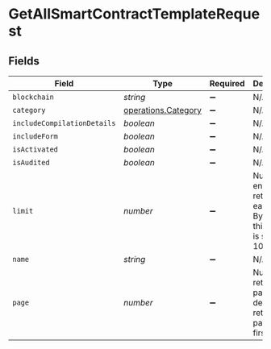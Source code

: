 # GetAllSmartContractTemplateRequest


## Fields

| Field                                                                           | Type                                                                            | Required                                                                        | Description                                                                     |
| ------------------------------------------------------------------------------- | ------------------------------------------------------------------------------- | ------------------------------------------------------------------------------- | ------------------------------------------------------------------------------- |
| `blockchain`                                                                    | *string*                                                                        | :heavy_minus_sign:                                                              | N/A                                                                             |
| `category`                                                                      | [operations.Category](../../../sdk/models/operations/category.md)               | :heavy_minus_sign:                                                              | N/A                                                                             |
| `includeCompilationDetails`                                                     | *boolean*                                                                       | :heavy_minus_sign:                                                              | N/A                                                                             |
| `includeForm`                                                                   | *boolean*                                                                       | :heavy_minus_sign:                                                              | N/A                                                                             |
| `isActivated`                                                                   | *boolean*                                                                       | :heavy_minus_sign:                                                              | N/A                                                                             |
| `isAudited`                                                                     | *boolean*                                                                       | :heavy_minus_sign:                                                              | N/A                                                                             |
| `limit`                                                                         | *number*                                                                        | :heavy_minus_sign:                                                              | Number of entities returned on each page. By default this number is set to 100. |
| `name`                                                                          | *string*                                                                        | :heavy_minus_sign:                                                              | N/A                                                                             |
| `page`                                                                          | *number*                                                                        | :heavy_minus_sign:                                                              | Number of returned page. By default the returned page is the first.             |